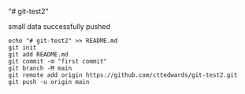 "# git-test2" 

small data successfully pushed

```
echo "# git-test2" >> README.md
git init
git add README.md
git commit -m "first commit"
git branch -M main
git remote add origin https://github.com/cttedwards/git-test2.git
git push -u origin main
```

